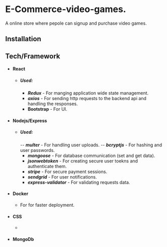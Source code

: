 # **E-Commerce-video-games.**

A online store where pepole can signup and purchase video games.

## Installation

## Tech/Framework

- #### React
  - ##### Used:
    - **_Redux_** - For manging application wide state management.
    - **_axios_** - For sending http requests to the backend api and handling the responses.
    - **Bootstrap** - For UI.
- #### Nodejs/Express
  - ##### Used:
    -- **_multer_** - For handling user uploads.
    -- **_bcryptjs_** - For hashing and user passwords.
    - **_mongoose_** - For database communication (set and get data).
    - **_jsonwebtoken_** - For creating secure user toekns and authenticate them.
    - **_stripe_** - For secure payment sessions.
    - **_sendgrid_** - For user notifications.
    - **_express-validator_** - For validating requests data.
- #### Docker
  - For for faster deployment.
- #### CSS
  -
- #### MongoDb
